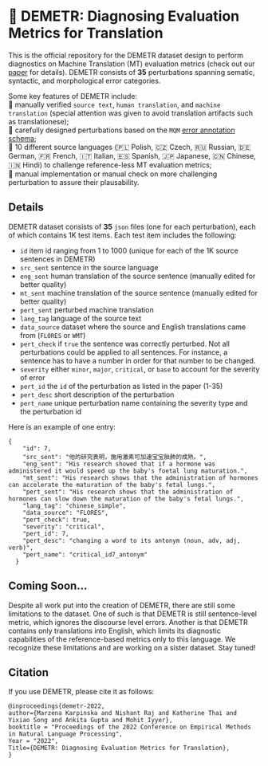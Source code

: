 #  :ear_of_rice: DEMETR: Diagnosing Evaluation Metrics for Translation
This is the official repository for the DEMETR dataset design to perform diagnostics on Machine Translation (MT) evaluation metrics (check out our [paper](http://arxiv.org/abs/2210.13746) for details). DEMETR consists of **35** perturbations spanning sematic, syntactic, and morphological error categories.

Some key features of DEMETR include:  
:hibiscus: manually verified `source text`, `human translation`, and `machine translation` (special attention was given to avoid translation artifacts such as translationese);  
:hibiscus: carefully designed perturbations based on the `MQM` [error annotation schema](https://themqm.org/error-types-2/typology);  
:hibiscus: 10 different source languages (:poland: Polish, :czech_republic: Czech, 🇷🇺 Russian, 🇩🇪 German, 🇫🇷 French, 🇮🇹 Italian, 🇪🇸 Spanish, 🇯🇵 Japanese, 🇨🇳 Chinese, :india: Hindi) to challenge reference-less MT evaluation metrics;  
:hibiscus: manual implementation or manual check on more challenging perturbation to assure their plausability.  

## Details

DEMETR dataset consists of **35** `json` files (one for each perturbation), each of which contains 1K test items. Each test item includes the following:
- `id` item id ranging from 1 to 1000 (unique for each of the 1K source sentences in DEMETR)
- `src_sent` sentence in the source language
- `eng_sent` human translation of the source sentence (manually edited for better quality)
- `mt_sent` machine translation of the source sentence (manually edited for better quality)
- `pert_sent` perturbed machine translation
- `lang_tag` language of the source text
- `data_source` dataset where the source and English translations came from (`FLORES` or `WMT`)
- `pert_check` if `true` the sentence was correctly perturbed. Not all perturbations could be applied to all sentences. For instance, a sentence has to have a number in order for that number to be changed.
- `severity` either `minor`, `major`, `critical`, or `base` to account for the severity of error
- `pert_id` the `id` of the perturbation as listed in the paper (1-35)
- `pert_desc` short description of the perturbation
- `pert_name` unique perturbation name containing the severity type and the perturbation id

Here is an example of one entry:
```
{
    "id": 7,
    "src_sent": "他的研究表明，施用激素可加速宝宝胎肺的成熟。",
    "eng_sent": "His research showed that if a hormone was administered it would speed up the baby's foetal lung maturation.",
    "mt_sent": "His research shows that the administration of hormones can accelerate the maturation of the baby's fetal lungs.",
    "pert_sent": "His research shows that the administration of hormones can slow down the maturation of the baby's fetal lungs.",
    "lang_tag": "chinese_simple",
    "data_source": "FLORES",
    "pert_check": true,
    "severity": "critical",
    "pert_id": 7,
    "pert_desc": "changing a word to its antonym (noun, adv, adj, verb)",
    "pert_name": "critical_id7_antonym"
  }
```

## Coming Soon...
Despite all work put into the creation of DEMETR, there are still some limitations to the dataset. One of such is that DEMETR is still sentence-level metric, which ignores the discourse level errors. Another is that DEMETR contains only translations into English, which limits its diagnostic capabilities of the reference-based metrics only to this language. We recognize these limitations and are working on a sister dataset. Stay tuned! 


## Citation

If you use DEMETR, please cite it as follows:

```
@inproceedings{demetr-2022,
author={Marzena Karpinska and Nishant Raj and Katherine Thai and Yixiao Song and Ankita Gupta and Mohit Iyyer},
booktitle = "Proceedings of the 2022 Conference on Empirical Methods in Natural Language Processing",
Year = "2022",
Title={DEMETR: Diagnosing Evaluation Metrics for Translation},
}
```
